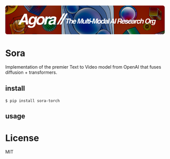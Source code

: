 [![Multi-Modality](agorabanner.png)](https://discord.gg/qUtxnK2NMf)

# Sora
Implementation of the premier Text to Video model from OpenAI that fuses diffusion + transformers.

## install
`$ pip install sora-torch`


## usage



# License
MIT
